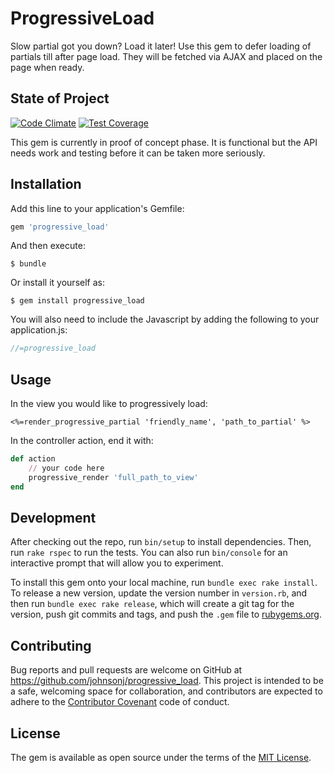 # ProgressiveLoad

Slow partial got you down? Load it later! Use this gem to defer loading of partials till after page load. They will be fetched via AJAX and placed on the page when ready.

## State of Project
[![Code Climate](https://codeclimate.com/github/johnsonj/progressive_load/badges/gpa.svg)](https://codeclimate.com/github/johnsonj/progressive_load) [![Test Coverage](https://codeclimate.com/github/johnsonj/progressive_load/badges/coverage.svg)](https://codeclimate.com/github/johnsonj/progressive_load/coverage)

This gem is currently in proof of concept phase. It is functional but the API needs work and testing before it can be taken more seriously.

## Installation

Add this line to your application's Gemfile:

```ruby
gem 'progressive_load'
```

And then execute:

    $ bundle

Or install it yourself as:

    $ gem install progressive_load

You will also need to include the Javascript by adding the following to your application.js:

```javascript
//=progressive_load
```

## Usage

In the view you would like to progressively load:

```erb
<%=render_progressive_partial 'friendly_name', 'path_to_partial' %>
```

In the controller action, end it with:

```ruby
def action
    // your code here
    progressive_render 'full_path_to_view'
end
```

## Development

After checking out the repo, run `bin/setup` to install dependencies. Then, run `rake rspec` to run the tests. You can also run `bin/console` for an interactive prompt that will allow you to experiment.

To install this gem onto your local machine, run `bundle exec rake install`. To release a new version, update the version number in `version.rb`, and then run `bundle exec rake release`, which will create a git tag for the version, push git commits and tags, and push the `.gem` file to [rubygems.org](https://rubygems.org).

## Contributing

Bug reports and pull requests are welcome on GitHub at https://github.com/johnsonj/progressive_load. This project is intended to be a safe, welcoming space for collaboration, and contributors are expected to adhere to the [Contributor Covenant](http://contributor-covenant.org) code of conduct.

## License

The gem is available as open source under the terms of the [MIT License](http://opensource.org/licenses/MIT).